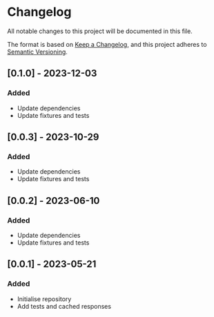 # Changelog

All notable changes to this project will be documented in this file.

The format is based on [Keep a Changelog](https://keepachangelog.com/en/1.0.0/),
and this project adheres to [Semantic Versioning](https://semver.org/spec/v2.0.0.html).

## [0.1.0] - 2023-12-03

### Added

- Update dependencies
- Update fixtures and tests

## [0.0.3] - 2023-10-29

### Added

- Update dependencies
- Update fixtures and tests

## [0.0.2] - 2023-06-10

### Added

- Update dependencies
- Update fixtures and tests

## [0.0.1] - 2023-05-21

### Added

- Initialise repository
- Add tests and cached responses
